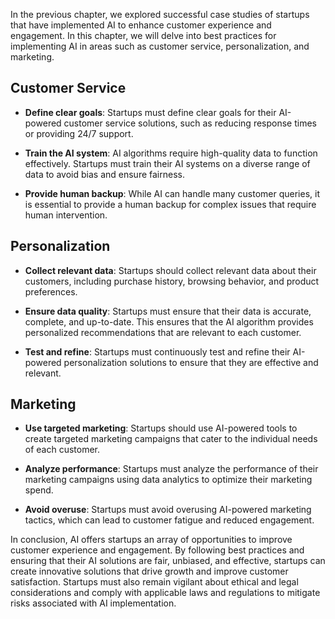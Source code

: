
In the previous chapter, we explored successful case studies of startups that have implemented AI to enhance customer experience and engagement. In this chapter, we will delve into best practices for implementing AI in areas such as customer service, personalization, and marketing.

Customer Service
----------------

* **Define clear goals**: Startups must define clear goals for their AI-powered customer service solutions, such as reducing response times or providing 24/7 support.

* **Train the AI system**: AI algorithms require high-quality data to function effectively. Startups must train their AI systems on a diverse range of data to avoid bias and ensure fairness.

* **Provide human backup**: While AI can handle many customer queries, it is essential to provide a human backup for complex issues that require human intervention.

Personalization
---------------

* **Collect relevant data**: Startups should collect relevant data about their customers, including purchase history, browsing behavior, and product preferences.

* **Ensure data quality**: Startups must ensure that their data is accurate, complete, and up-to-date. This ensures that the AI algorithm provides personalized recommendations that are relevant to each customer.

* **Test and refine**: Startups must continuously test and refine their AI-powered personalization solutions to ensure that they are effective and relevant.

Marketing
---------

* **Use targeted marketing**: Startups should use AI-powered tools to create targeted marketing campaigns that cater to the individual needs of each customer.

* **Analyze performance**: Startups must analyze the performance of their marketing campaigns using data analytics to optimize their marketing spend.

* **Avoid overuse**: Startups must avoid overusing AI-powered marketing tactics, which can lead to customer fatigue and reduced engagement.

In conclusion, AI offers startups an array of opportunities to improve customer experience and engagement. By following best practices and ensuring that their AI solutions are fair, unbiased, and effective, startups can create innovative solutions that drive growth and improve customer satisfaction. Startups must also remain vigilant about ethical and legal considerations and comply with applicable laws and regulations to mitigate risks associated with AI implementation.
